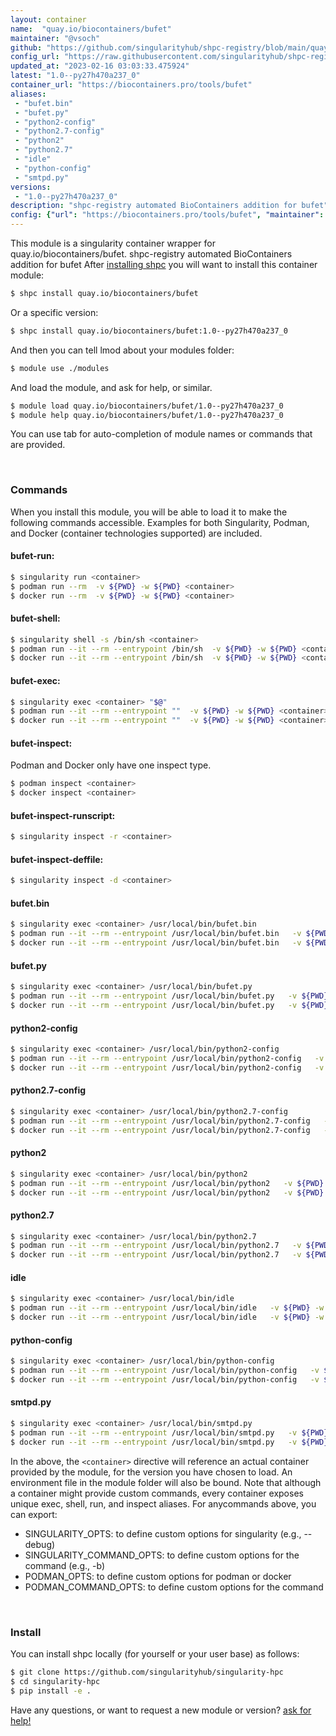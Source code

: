 ```yaml
---
layout: container
name:  "quay.io/biocontainers/bufet"
maintainer: "@vsoch"
github: "https://github.com/singularityhub/shpc-registry/blob/main/quay.io/biocontainers/bufet/container.yaml"
config_url: "https://raw.githubusercontent.com/singularityhub/shpc-registry/main/quay.io/biocontainers/bufet/container.yaml"
updated_at: "2023-02-16 03:03:33.475924"
latest: "1.0--py27h470a237_0"
container_url: "https://biocontainers.pro/tools/bufet"
aliases:
 - "bufet.bin"
 - "bufet.py"
 - "python2-config"
 - "python2.7-config"
 - "python2"
 - "python2.7"
 - "idle"
 - "python-config"
 - "smtpd.py"
versions:
 - "1.0--py27h470a237_0"
description: "shpc-registry automated BioContainers addition for bufet"
config: {"url": "https://biocontainers.pro/tools/bufet", "maintainer": "@vsoch", "description": "shpc-registry automated BioContainers addition for bufet", "latest": {"1.0--py27h470a237_0": "sha256:94f7939a273bc688d28fd0257890e2fbf1b90b703df9682de9e18b29b82c08d0"}, "tags": {"1.0--py27h470a237_0": "sha256:94f7939a273bc688d28fd0257890e2fbf1b90b703df9682de9e18b29b82c08d0"}, "docker": "quay.io/biocontainers/bufet", "aliases": {"bufet.bin": "/usr/local/bin/bufet.bin", "bufet.py": "/usr/local/bin/bufet.py", "python2-config": "/usr/local/bin/python2-config", "python2.7-config": "/usr/local/bin/python2.7-config", "python2": "/usr/local/bin/python2", "python2.7": "/usr/local/bin/python2.7", "idle": "/usr/local/bin/idle", "python-config": "/usr/local/bin/python-config", "smtpd.py": "/usr/local/bin/smtpd.py"}}
---
```


This module is a singularity container wrapper for quay.io/biocontainers/bufet.
shpc-registry automated BioContainers addition for bufet
After [installing shpc](#install) you will want to install this container module:


```bash
$ shpc install quay.io/biocontainers/bufet
```

Or a specific version:

```bash
$ shpc install quay.io/biocontainers/bufet:1.0--py27h470a237_0
```

And then you can tell lmod about your modules folder:

```bash
$ module use ./modules
```

And load the module, and ask for help, or similar.

```bash
$ module load quay.io/biocontainers/bufet/1.0--py27h470a237_0
$ module help quay.io/biocontainers/bufet/1.0--py27h470a237_0
```

You can use tab for auto-completion of module names or commands that are provided.

<br>

### Commands

When you install this module, you will be able to load it to make the following commands accessible.
Examples for both Singularity, Podman, and Docker (container technologies supported) are included.

#### bufet-run:

```bash
$ singularity run <container>
$ podman run --rm  -v ${PWD} -w ${PWD} <container>
$ docker run --rm  -v ${PWD} -w ${PWD} <container>
```

#### bufet-shell:

```bash
$ singularity shell -s /bin/sh <container>
$ podman run --it --rm --entrypoint /bin/sh  -v ${PWD} -w ${PWD} <container>
$ docker run --it --rm --entrypoint /bin/sh  -v ${PWD} -w ${PWD} <container>
```

#### bufet-exec:

```bash
$ singularity exec <container> "$@"
$ podman run --it --rm --entrypoint ""  -v ${PWD} -w ${PWD} <container> "$@"
$ docker run --it --rm --entrypoint ""  -v ${PWD} -w ${PWD} <container> "$@"
```

#### bufet-inspect:

Podman and Docker only have one inspect type.

```bash
$ podman inspect <container>
$ docker inspect <container>
```

#### bufet-inspect-runscript:

```bash
$ singularity inspect -r <container>
```

#### bufet-inspect-deffile:

```bash
$ singularity inspect -d <container>
```


#### bufet.bin

```bash
$ singularity exec <container> /usr/local/bin/bufet.bin
$ podman run --it --rm --entrypoint /usr/local/bin/bufet.bin   -v ${PWD} -w ${PWD} <container> -c " $@"
$ docker run --it --rm --entrypoint /usr/local/bin/bufet.bin   -v ${PWD} -w ${PWD} <container> -c " $@"
```


#### bufet.py

```bash
$ singularity exec <container> /usr/local/bin/bufet.py
$ podman run --it --rm --entrypoint /usr/local/bin/bufet.py   -v ${PWD} -w ${PWD} <container> -c " $@"
$ docker run --it --rm --entrypoint /usr/local/bin/bufet.py   -v ${PWD} -w ${PWD} <container> -c " $@"
```


#### python2-config

```bash
$ singularity exec <container> /usr/local/bin/python2-config
$ podman run --it --rm --entrypoint /usr/local/bin/python2-config   -v ${PWD} -w ${PWD} <container> -c " $@"
$ docker run --it --rm --entrypoint /usr/local/bin/python2-config   -v ${PWD} -w ${PWD} <container> -c " $@"
```


#### python2.7-config

```bash
$ singularity exec <container> /usr/local/bin/python2.7-config
$ podman run --it --rm --entrypoint /usr/local/bin/python2.7-config   -v ${PWD} -w ${PWD} <container> -c " $@"
$ docker run --it --rm --entrypoint /usr/local/bin/python2.7-config   -v ${PWD} -w ${PWD} <container> -c " $@"
```


#### python2

```bash
$ singularity exec <container> /usr/local/bin/python2
$ podman run --it --rm --entrypoint /usr/local/bin/python2   -v ${PWD} -w ${PWD} <container> -c " $@"
$ docker run --it --rm --entrypoint /usr/local/bin/python2   -v ${PWD} -w ${PWD} <container> -c " $@"
```


#### python2.7

```bash
$ singularity exec <container> /usr/local/bin/python2.7
$ podman run --it --rm --entrypoint /usr/local/bin/python2.7   -v ${PWD} -w ${PWD} <container> -c " $@"
$ docker run --it --rm --entrypoint /usr/local/bin/python2.7   -v ${PWD} -w ${PWD} <container> -c " $@"
```


#### idle

```bash
$ singularity exec <container> /usr/local/bin/idle
$ podman run --it --rm --entrypoint /usr/local/bin/idle   -v ${PWD} -w ${PWD} <container> -c " $@"
$ docker run --it --rm --entrypoint /usr/local/bin/idle   -v ${PWD} -w ${PWD} <container> -c " $@"
```


#### python-config

```bash
$ singularity exec <container> /usr/local/bin/python-config
$ podman run --it --rm --entrypoint /usr/local/bin/python-config   -v ${PWD} -w ${PWD} <container> -c " $@"
$ docker run --it --rm --entrypoint /usr/local/bin/python-config   -v ${PWD} -w ${PWD} <container> -c " $@"
```


#### smtpd.py

```bash
$ singularity exec <container> /usr/local/bin/smtpd.py
$ podman run --it --rm --entrypoint /usr/local/bin/smtpd.py   -v ${PWD} -w ${PWD} <container> -c " $@"
$ docker run --it --rm --entrypoint /usr/local/bin/smtpd.py   -v ${PWD} -w ${PWD} <container> -c " $@"
```



In the above, the `<container>` directive will reference an actual container provided
by the module, for the version you have chosen to load. An environment file in the
module folder will also be bound. Note that although a container
might provide custom commands, every container exposes unique exec, shell, run, and
inspect aliases. For anycommands above, you can export:

 - SINGULARITY_OPTS: to define custom options for singularity (e.g., --debug)
 - SINGULARITY_COMMAND_OPTS: to define custom options for the command (e.g., -b)
 - PODMAN_OPTS: to define custom options for podman or docker
 - PODMAN_COMMAND_OPTS: to define custom options for the command

<br>

### Install

You can install shpc locally (for yourself or your user base) as follows:

```bash
$ git clone https://github.com/singularityhub/singularity-hpc
$ cd singularity-hpc
$ pip install -e .
```

Have any questions, or want to request a new module or version? [ask for help!](https://github.com/singularityhub/singularity-hpc/issues)